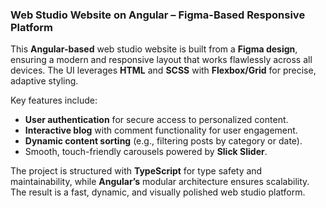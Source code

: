 ### **Web Studio Website on Angular – Figma-Based Responsive Platform**  

This **Angular-based** web studio website is built from a **Figma design**, ensuring a modern and responsive layout that works flawlessly across all devices. The UI leverages **HTML** and **SCSS** with **Flexbox/Grid** for precise, adaptive styling.  

Key features include:  
- **User authentication** for secure access to personalized content.  
- **Interactive blog** with comment functionality for user engagement.  
- **Dynamic content sorting** (e.g., filtering posts by category or date).  
- Smooth, touch-friendly carousels powered by **Slick Slider**.  

The project is structured with **TypeScript** for type safety and maintainability, while **Angular’s** modular architecture ensures scalability. The result is a fast, dynamic, and visually polished web studio platform.
